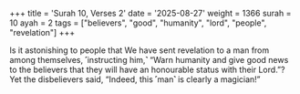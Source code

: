 +++
title = 'Surah 10, Verses 2'
date = '2025-08-27'
weight = 1366
surah = 10
ayah = 2
tags = ["believers", "good", "humanity", "lord", "people", "revelation"]
+++

Is it astonishing to people that We have sent revelation to a man from among themselves, ˹instructing him,˺ “Warn humanity and give good news to the believers that they will have an honourable status with their Lord.”? Yet the disbelievers said, “Indeed, this ˹man˺ is clearly a magician!”